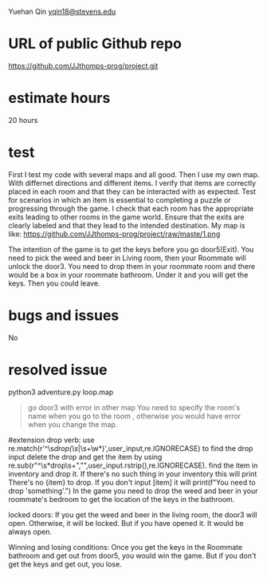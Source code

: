 
Yuehan Qin yqin18@stevens.edu

# URL of public Github repo
https://github.com/JJthomps-prog/project.git

# estimate hours
20 hours

# test
First I test my code with several maps and all good. Then I use my own map. With differnet directions and different items. I verify that items are correctly placed in each room and that they can be interacted with as expected. Test for scenarios in which an item is essential to completing a puzzle or progressing through the game. I check that each room has the appropriate exits leading to other rooms in the game world. Ensure that the exits are clearly labeled and that they lead to the intended destination.
My map is like:
https://github.com/JJthomps-prog/project/raw/maste/1.png

The intention of the game is to get the keys before you go door5(Exit).
You need to pick the weed and beer in Living room, then your Roommate will unlock the door3. You need to drop them in your roommate room and there would be a box in your roommate bathroom. Under it and you will get the keys. Then you could leave.

# bugs and issues

No

# resolved issue
python3 adventure.py loop.map
>go door3
with error in other map
You need to specify the room's name when you go to the room , otherwise you would have error when you change the map.

#extension
drop verb:
use re.match(r'^\s*drop(\s*|\s+\w*)',user_input,re.IGNORECASE) to find the drop input
delete the drop and get the item by using re.sub(r"^\s*drop\s+","",user_input.rstrip(),re.IGNORECASE).
find the item in inventory and drop it. If there's no such thing in your inventory this will print There's no {item} to drop. If you don't input [item] it will print(f"You need to drop 'something'.")
In the game you need to drop the weed and beer in your roommate's bedroom to get the location of the keys in the bathroom.

locked doors:
If you get the weed and beer in the living room, the door3 will open. Otherwise, it will be locked. But if you have opened it. It would be always open.

Winning and losing conditions:
Once you get the keys in the Roommate bathroom and get out from door5, you would win the game. But if you don't get the keys and get out, you lose.
